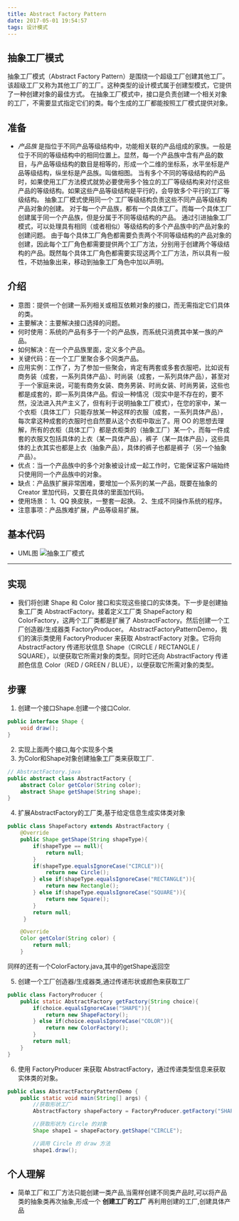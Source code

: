 ```yaml
---
title: Abstract Factory Pattern
date: 2017-05-01 19:54:57
tags: 设计模式
---
```


## 抽象工厂模式
抽象工厂模式（Abstract Factory Pattern）是围绕一个超级工厂创建其他工厂。该超级工厂又称为其他工厂的工厂。这种类型的设计模式属于创建型模式，它提供了一种创建对象的最佳方式。
在抽象工厂模式中，接口是负责创建一个相关对象的工厂，不需要显式指定它们的类。每个生成的工厂都能按照工厂模式提供对象。


## 准备
* *产品族* 是指位于不同产品等级结构中，功能相关联的产品组成的家族。一般是位于不同的等级结构中的相同位置上。显然，每一个产品族中含有产品的数目，与产品等级结构的数目是相等的，形成一个二维的坐标系，水平坐标是产品等级结构，纵坐标是产品族。叫做相图。
当有多个不同的等级结构的产品时，如果使用工厂方法模式就势必要使用多个独立的工厂等级结构来对付这些产品的等级结构。如果这些产品等级结构是平行的，会导致多个平行的工厂等级结构。
抽象工厂模式使用同一个 工厂等级结构负责这些不同产品等级结构产品对象的创建。
对于每一个产品族，都有一个具体工厂。而每一个具体工厂创建属于同一个产品族，但是分属于不同等级结构的产品。
通过引进抽象工厂模式，可以处理具有相同（或者相似）等级结构的多个产品族中的产品对象的创建问题。
由于每个具体工厂角色都需要负责两个不同等级结构的产品对象的创建，因此每个工厂角色都需要提供两个工厂方法，分别用于创建两个等级结构的产品。既然每个具体工厂角色都需要实现这两个工厂方法，所以具有一般性，不妨抽象出来，移动到抽象工厂角色中加以声明。

## 介绍
* 意图：提供一个创建一系列相关或相互依赖对象的接口，而无需指定它们具体的类。
* 主要解决：主要解决接口选择的问题。
* 何时使用：系统的产品有多于一个的产品族，而系统只消费其中某一族的产品。
* 如何解决：在一个产品族里面，定义多个产品。
* 关键代码：在一个工厂里聚合多个同类产品。
* 应用实例：工作了，为了参加一些聚会，肯定有两套或多套衣服吧，比如说有商务装（成套，一系列具体产品）、时尚装（成套，一系列具体产品），甚至对于一个家庭来说，可能有商务女装、商务男装、时尚女装、时尚男装，这些也都是成套的，即一系列具体产品。假设一种情况（现实中是不存在的，要不然，没法进入共产主义了，但有利于说明抽象工厂模式），在您的家中，某一个衣柜（具体工厂）只能存放某一种这样的衣服（成套，一系列具体产品），每次拿这种成套的衣服时也自然要从这个衣柜中取出了。用 OO 的思想去理解，所有的衣柜（具体工厂）都是衣柜类的（抽象工厂）某一个，而每一件成套的衣服又包括具体的上衣（某一具体产品），裤子（某一具体产品），这些具体的上衣其实也都是上衣（抽象产品），具体的裤子也都是裤子（另一个抽象产品）。
* 优点：当一个产品族中的多个对象被设计成一起工作时，它能保证客户端始终只使用同一个产品族中的对象。
* 缺点：产品族扩展非常困难，要增加一个系列的某一产品，既要在抽象的 Creator 里加代码，又要在具体的里面加代码。
* 使用场景： 1、QQ 换皮肤，一整套一起换。 2、生成不同操作系统的程序。
* 注意事项：产品族难扩展，产品等级易扩展。

## 基本代码
* UML图
![抽象工厂模式](Abstract-Factory.png)

***
## 实现
* 我们将创建 Shape 和 Color 接口和实现这些接口的实体类。下一步是创建抽象工厂类 AbstractFactory。接着定义工厂类 ShapeFactory 和 ColorFactory，这两个工厂类都是扩展了 AbstractFactory。然后创建一个工厂创造器/生成器类 FactoryProducer。
AbstractFactoryPatternDemo，我们的演示类使用 FactoryProducer 来获取 AbstractFactory 对象。它将向 AbstractFactory 传递形状信息 Shape（CIRCLE / RECTANGLE / SQUARE），以便获取它所需对象的类型。同时它还向 AbstractFactory 传递颜色信息 Color（RED / GREEN / BLUE），以便获取它所需对象的类型。

## 步骤
1. 创建一个接口Shape.创建一个接口Color.
```java
public interface Shape {
    void draw();
}
```
2. 实现上面两个接口,每个实现多个类
3. 为Color和Shape对象创建抽象工厂类来获取工厂.
```java
// AbstractFactory.java
public abstract class AbstractFactory {
    abstract Color getColor(String color);
    abstract Shape getShape(String shape);
}
```

4. 扩展AbstractFactory的工厂类,基于给定信息生成实体类对象
```java
public class ShapeFactory extends AbstractFactory {
    @Override
    public Shape getShape(String shapeType){
        if(shapeType == null){
            return null;
        }        
        if(shapeType.equalsIgnoreCase("CIRCLE")){
            return new Circle();
        } else if(shapeType.equalsIgnoreCase("RECTANGLE")){
            return new Rectangle();
        } else if(shapeType.equalsIgnoreCase("SQUARE")){
            return new Square();
        }
        return null;
     }

    @Override
    Color getColor(String color) {
        return null;
    }
```
同样的还有一个ColorFactory.java,其中的getShape返回空

5. 创建一个工厂创造器/生成器类,通过传递形状或颜色来获取工厂
```java
public class FactoryProducer {
    public static AbstractFactory getFactory(String choice){
        if(choice.equalsIgnoreCase("SHAPE")){
            return new ShapeFactory();
        } else if(choice.equalsIgnoreCase("COLOR")){
            return new ColorFactory();
        }
        return null;
    }
}
```
6. 使用 FactoryProducer 来获取 AbstractFactory，通过传递类型信息来获取实体类的对象。
```java
public class AbstractFactoryPatternDemo {
    public static void main(String[] args) {
        //获取形状工厂
        AbstractFactory shapeFactory = FactoryProducer.getFactory("SHAPE");

        //获取形状为 Circle 的对象
        Shape shape1 = shapeFactory.getShape("CIRCLE");

        //调用 Circle 的 draw 方法
        shape1.draw();
```
## 个人理解
* 简单工厂和工厂方法只能创建一类产品,当需样创建不同类产品时,可以将产品类的抽象类再次抽象,形成一个 **创建工厂的工厂** 再利用创建的工厂,创建具体产品
